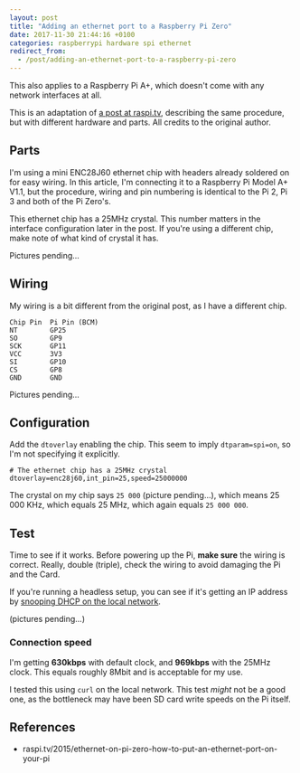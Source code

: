 ```yaml
---
layout: post
title: "Adding an ethernet port to a Raspberry Pi Zero"
date: 2017-11-30 21:44:16 +0100
categories: raspberrypi hardware spi ethernet
redirect_from:
  - /post/adding-an-ethernet-port-to-a-raspberry-pi-zero
---
```


This also applies to a Raspberry Pi A+, which doesn't come with any network interfaces at all.

This is an adaptation of [a post at raspi.tv](http://raspi.tv/2015/ethernet-on-pi-zero-how-to-put-an-ethernet-port-on-your-pi), describing the same procedure, but with different hardware and parts. All credits to the original author.

## Parts

I'm using a mini ENC28J60 ethernet chip with headers already soldered on for easy wiring. In this article, I'm connecting it to a Raspberry Pi Model A+ V1.1, but the procedure, wiring and pin numbering is identical to the Pi 2, Pi 3 and both of the Pi Zero's.

This ethernet chip has a 25MHz crystal. This number matters in the interface configuration later in the post. If you're using a different chip, make note of what kind of crystal it has.

Pictures pending...

## Wiring

My wiring is a bit different from the original post, as I have a different chip.

    Chip Pin  Pi Pin (BCM)
    NT        GP25
    SO        GP9
    SCK       GP11
    VCC       3V3
    SI        GP10
    CS        GP8
    GND       GND

Pictures pending...

## Configuration

Add the `dtoverlay` enabling the chip. This seem to imply `dtparam=spi=on`, so I'm not specifying it explicitly.

    # The ethernet chip has a 25MHz crystal
    dtoverlay=enc28j60,int_pin=25,speed=25000000

The crystal on my chip says `25 000` (picture pending...), which means 25 000 KHz, which equals 25 MHz, which again equals `25 000 000`.

## Test

Time to see if it works. Before powering up the Pi, **make sure** the wiring is correct. Really, double (triple), check the wiring to avoid damaging the Pi and the Card.

If you're running a headless setup, you can see if it's getting an IP address by [snooping DHCP on the local network](https://blog.stigok.com/post/watch-dump-dhcp-requests-on-local-network).

(pictures pending...)

### Connection speed

I'm getting **630kbps** with default clock, and **969kbps** with the 25MHz clock. This equals roughly 8Mbit and is acceptable for my use.

I tested this using `curl` on the local network. This test *might* not be a good one, as the bottleneck may have been SD card write speeds on the Pi itself.

## References
- raspi.tv/2015/ethernet-on-pi-zero-how-to-put-an-ethernet-port-on-your-pi